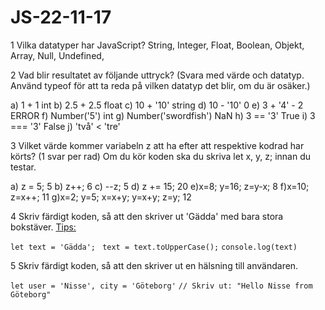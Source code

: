 # JS-22-11-17

1 Vilka datatyper har JavaScript?
    String, Integer, Float, Boolean, Objekt, Array, Null, Undefined, 

2 Vad blir resultatet av följande uttryck? (Svara med värde och datatyp. Använd typeof för att ta reda på vilken datatyp det blir, om du är osäker.)

a) 1 + 1                int
b) 2.5 + 2.5            float
c) 10 + '10'            string
d) 10 - '10'            0
e) 3 + '4' - 2          ERROR
f) Number('5')          int
g) Number('swordfish')  NaN
h) 3 == '3'             True
i) 3 === '3'            False
j) 'två' < 'tre'        

3 Vilket värde kommer variabeln z att ha efter att respektive kodrad har körts? (1 svar per rad) Om du kör koden ska du skriva let x, y, z; innan du testar.

a) z = 5;                               5
b) z++;                                 6
c) --z;                                 5
d) z += 15;                             20
e)x=8; y=16; z=y-x;                     8
f)x=10; z=x++;                          11
g)x=2; y=5; x=x+y; y=x+y; z=y;          12

4 Skriv färdigt koden, så att den skriver ut 'Gädda' med bara stora bokstäver.
[Tips:](https://www.w3schools.com/jsref/jsref_tolowercase.asp)

`let text = 'Gädda'; `
`text = text.toUpperCase();`
`console.log(text)`

5 Skriv färdigt koden, så att den skriver ut en hälsning till användaren.

`let user = 'Nisse', city = 'Göteborg'`
`// Skriv ut: "Hello Nisse from Göteborg"`
